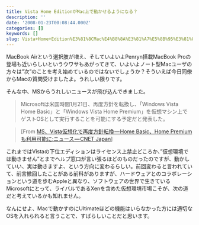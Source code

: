 ```yaml
---
title: Vista Home EditionがMac上で動かせるようになる？
description: ''
date: '2008-01-23T00:08:44.000Z'
categories: []
keywords: []
slug: Vista+Home+Edition%E3%81%8CMac%E4%B8%8A%E3%81%A7%E5%8B%95%E3%81%8B%E3%81%9B%E3%82%8B%E3%82%88%E3%81%86%E3%81%AB%E3%81%AA%E3%82%8B%EF%BC%9F
---
```

MacBook Airという選択肢が増え、そしていよいよPenryn搭載MacBook Proの登場も近いらしいというウワサもあがってきて、いよいよノート型Macユーザの方々は”次”のことを考え始めているのではないでしょうか？そういえば今日同僚からMacの質問受けましたよ。うれしい限りです。

そんな中、MSからうれしいニュースが飛び込んできました。

> Microsoftは米国時間1月21日、再度方針を転換し、「Windows Vista Home Basic」と「Windows Vista Home Premium」を仮想マシン上でゲストOSとして実行することを可能にする予定だと発表した。

> \[From [MS、Vista仮想化で再度方針転換 — Home Basic、Home Premiumも利用可能に:ニュース — CNET Japan](http://japan.cnet.com/news/ent/story/0,2000056022,20365392,00.htm)\]

これまではVistaの下位エディションはライセンス上禁止どころか、”仮想環境では動きません”とまでヘルプ窓口が言い張るほどのものだったのですが、動かしていい、実は動きますよ、という方向に変わるらしい。前回変わると言われていて、前言撤回したことがある前科がありますが、ハードウェアとのコラボレーションという道を歩むAppleと異なり、ソフトウェアの世界で生きているMicrosoftにとって、ライバルであるXenを含めた仮想環境市場こそが、次の道だと考えているかも知れません。

なんにせよ、Macで動かすのにUltimateほどの機能はいらなかった方には適切なOSを入れられると言うことで、すばらしいことだと思います。